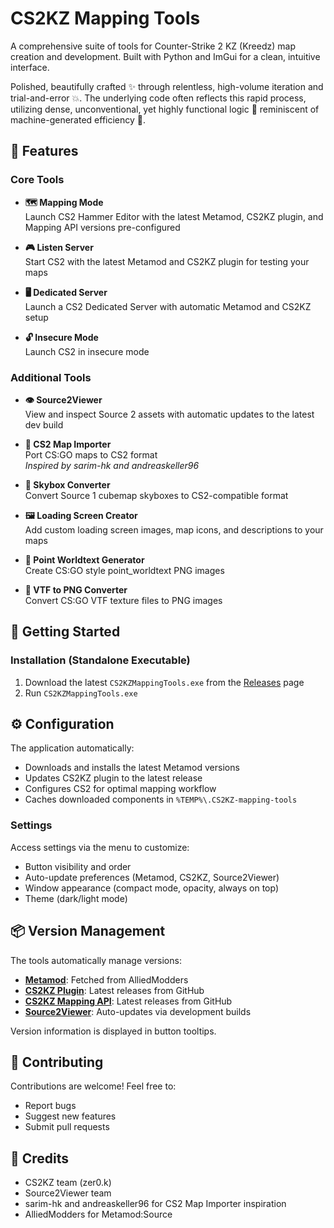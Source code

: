 # CS2KZ Mapping Tools

A comprehensive suite of tools for Counter-Strike 2 KZ (Kreedz) map creation and development. Built with Python and ImGui for a clean, intuitive interface.

Polished, beautifully crafted ✨ through relentless, high-volume iteration and trial-and-error 💥. The underlying code often reflects this rapid process, utilizing dense, unconventional, yet highly functional logic 🧠 reminiscent of machine-generated efficiency 🤖.


## 🎯 Features

### Core Tools

- **🗺️ Mapping Mode**  
  Launch CS2 Hammer Editor with the latest Metamod, CS2KZ plugin, and Mapping API versions pre-configured

- **🎮 Listen Server**  
  Start CS2 with the latest Metamod and CS2KZ plugin for testing your maps

- **🖥️ Dedicated Server**  
  Launch a CS2 Dedicated Server with automatic Metamod and CS2KZ setup

- **🔓 Insecure Mode**  
  Launch CS2 in insecure mode

### Additional Tools

- **👁️ Source2Viewer**  
  View and inspect Source 2 assets with automatic updates to the latest dev build

- **🔄 CS2 Map Importer**  
  Port CS:GO maps to CS2 format  
  *Inspired by sarim-hk and andreaskeller96*

- **🌅 Skybox Converter**  
  Convert Source 1 cubemap skyboxes to CS2-compatible format

- **🖼️ Loading Screen Creator**  
  Add custom loading screen images, map icons, and descriptions to your maps

- **📝 Point Worldtext Generator**  
  Create CS:GO style point_worldtext PNG images

- **🎨 VTF to PNG Converter**  
  Convert CS:GO VTF texture files to PNG images

## 🚀 Getting Started

### Installation (Standalone Executable)

1. Download the latest `CS2KZMappingTools.exe` from the [Releases](https://github.com/jakkekz/CS2KZ-Mapping-Tools/releases) page
2. Run `CS2KZMappingTools.exe`


## ⚙️ Configuration

The application automatically:
- Downloads and installs the latest Metamod versions
- Updates CS2KZ plugin to the latest release
- Configures CS2 for optimal mapping workflow
- Caches downloaded components in `%TEMP%\.CS2KZ-mapping-tools`

### Settings

Access settings via the menu to customize:
- Button visibility and order
- Auto-update preferences (Metamod, CS2KZ, Source2Viewer)
- Window appearance (compact mode, opacity, always on top)
- Theme (dark/light mode)

## 📦 Version Management

The tools automatically manage versions:
- [**Metamod**](https://www.sourcemm.net/downloads.php?branch=master&all=1): Fetched from AlliedModders
- [**CS2KZ Plugin**](https://github.com/KZGlobalTeam/cs2kz-metamod): Latest releases from GitHub
- [**CS2KZ Mapping API**](https://github.com/KZGlobalTeam/cs2kz-metamod/wiki/Mapping-API): Latest releases from GitHub
- [**Source2Viewer**](https://s2v.app/): Auto-updates via development builds

Version information is displayed in button tooltips.

## 🤝 Contributing

Contributions are welcome! Feel free to:
- Report bugs
- Suggest new features
- Submit pull requests

## 🙏 Credits

- CS2KZ team (zer0.k)
- Source2Viewer team
- sarim-hk and andreaskeller96 for CS2 Map Importer inspiration
- AlliedModders for Metamod:Source
